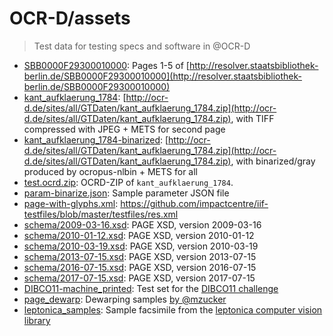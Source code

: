 # OCR-D/assets

> Test data for testing specs and software in @OCR-D

* [SBB0000F29300010000](./data/SBB0000F29300010000/): Pages 1-5 of [http://resolver.staatsbibliothek-berlin.de/SBB0000F29300010000](http://resolver.staatsbibliothek-berlin.de/SBB0000F29300010000)
* [kant_aufklaerung_1784](./data/kant_aufklaerung_1784): [http://ocr-d.de/sites/all/GTDaten/kant_aufklaerung_1784.zip](http://ocr-d.de/sites/all/GTDaten/kant_aufklaerung_1784.zip), with TIFF compressed with JPEG + METS for second page
* [kant_aufklaerung_1784-binarized](./data/kant_aufklaerung_1784): [http://ocr-d.de/sites/all/GTDaten/kant_aufklaerung_1784.zip](http://ocr-d.de/sites/all/GTDaten/kant_aufklaerung_1784.zip), with binarized/gray produced by ocropus-nlbin + METS for all
* [test.ocrd.zip](./data/test.ocrd.zip): OCRD-ZIP of `kant_aufklaerung_1784`.
* [param-binarize.json](./data/param-binarize.json): Sample parameter JSON file
* [page-with-glyphs.xml](./data/page-with-glyphs.xml): https://github.com/impactcentre/iif-testfiles/blob/master/testfiles/res.xml
* [schema/2009-03-16.xsd](./data/schema/2009-03-16.xsd): PAGE XSD, version 2009-03-16
* [schema/2010-01-12.xsd](./data/schema/2010-01-12.xsd): PAGE XSD, version 2010-01-12
* [schema/2010-03-19.xsd](./data/schema/2010-03-19.xsd): PAGE XSD, version 2010-03-19
* [schema/2013-07-15.xsd](./data/schema/2013-07-15.xsd): PAGE XSD, version 2013-07-15
* [schema/2016-07-15.xsd](./data/schema/2016-07-15.xsd): PAGE XSD, version 2016-07-15
* [schema/2017-07-15.xsd](./data/schema/2017-07-15.xsd): PAGE XSD, version 2017-07-15
* [DIBCO11-machine_printed](./data/DIBCO11-machine_printed): Test set for the [DIBCO11 challenge](http://utopia.duth.gr/~ipratika/DIBCO2011/benchmark/)
* [page_dewarp](./data/page_dewarp/): Dewarping samples [by @mzucker](https://github.com/mzucker/page_dewarp)
* [leptonica_samples](./data/leptonica_samples/): Sample facsimile from the [leptonica computer vision library](https://github.com/DanBloomberg/leptonica)
